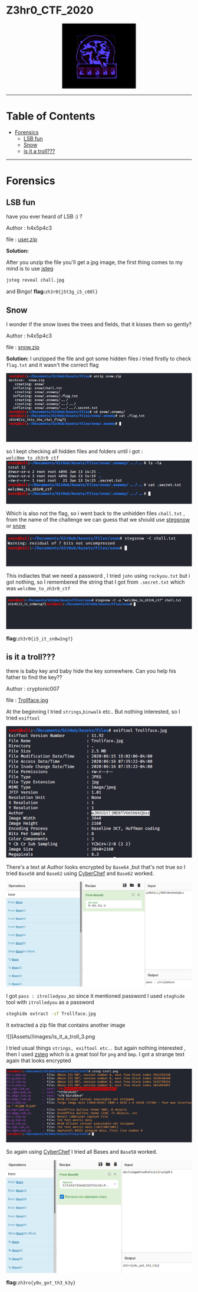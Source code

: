 # Z3hr0_CTF_2020

<p align="center">
  <img width=200 src="Assets//images/Zh3r0.png">
</p>

***
# Table of Contents

* [Forensics](#Forensics)
  - [LSB fun](#LSB-fun)
  - [Snow](#Snow)
  - [is it a troll???](#is-it-a-troll???)
  
***
 
# Forensics
  
## LSB fun
  
have you ever heard of LSB :) ?

Author : h4x5p4c3

file : [user.zip](Assets//Files/user.zip)

**Solution:**
 
After you unzip the file you'll get a jpg image, the first thing comes to my mind is to use [jsteg](https://github.com/lukechampine/jsteg)
```bash
jsteg reveal chall.jpg
```

and Bingo! 
**flag:**```zh3r0{j5t3g_i5_c00l}```

## Snow
I wonder if the snow loves the trees and fields, that it kisses them so gently?

Author : h4x5p4c3 

file : [snow.zip](Assets//Files/snow.zip)

**Solution:**
I unzipped the file and got some hidden files i tried firstly to check ```flag.txt``` and it wasn't the correct flag

![](Assets//images/Snow_1.png)

 so I kept checking all hidden files and folders until i got : ```welc0me_to_zh3r0_ctf```
![](Assets//images/Snow_2.png)

 Which is also not the flag, so i went back to the unhidden files ```chall.txt``` , from the name of the challenge we can guess that we should use [stegsnow](https://0x00sec.org/t/steganography-concealing-messages-in-text-files/500) or [snow](http://www.darkside.com.au/snow/)

![](Assets//images/Snow_3.png)

This indiactes that we need a password , I tried ```john``` using ```rockyou.txt``` but i got nothing, so I remembered the string that I got from ```.secret.txt``` which was ```welc0me_to_zh3r0_ctf``` 

![](Assets//images/Snow_4.png)

**flag:**```zh3r0{i5_it_sn0w1ng?}```


## is it a troll???
there is baby key and baby hide the key somewhere. Can you help his father to find the key??

Author : cryptonic007

file : [Trollface.jpg](Assets//Files/Trollface.jpg)

At the beginning I tried ```strings```,```binwalk``` etc.. But nothing interested, so I tried ```exiftool```

![](Assets//images/is_it_a_troll_1.png)

There's a text at Author looks encrypted by ```Base64``` ,but that's not true so I tried ```Base58``` and ```Base62``` using [CyberChef](https://gchq.github.io/CyberChef/) and ```Base62``` worked.

![](Assets//images/is_it_a_troll_2.png)

I got ```pass : itrolledyou``` ,so since it mentioned password I used ```steghide``` tool with ```itrolledyou``` as a password

```bash
steghide extract -sf Trollface.jpg 
```
It extracted a zip file that contains another image

![](Assets//images/is_it_a_troll_3.png

I tried usual things ```strings, exiftool etc..``` but again nothing interested , then I used [zsteg](https://github.com/zed-0xff/zsteg) which is a great tool for ```png``` and ```bmp```. I got a strange text again that looks encrypted

![](Assets//images/is_it_a_troll_4.png)


So again using [CyberChef](https://gchq.github.io/CyberChef/) I tried all Bases and ```Base58``` worked.


![](Assets//images/is_it_a_troll_5.png)




**flag:**```zh3ro{y0u_got_th3_k3y}```







